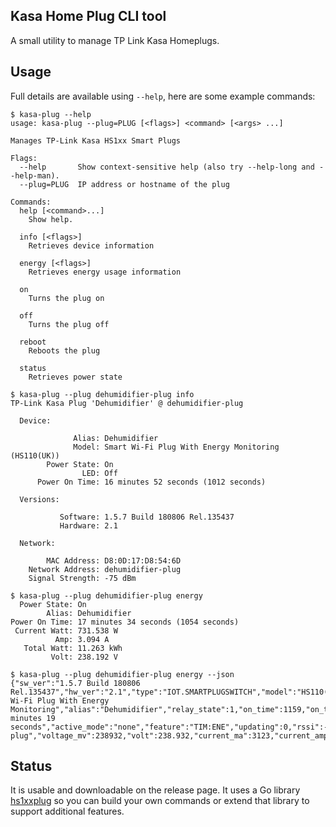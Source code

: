 ## Kasa Home Plug CLI tool

A small utility to manage TP Link Kasa Homeplugs.

## Usage

Full details are available using `--help`, here are some example commands:

```
$ kasa-plug --help
usage: kasa-plug --plug=PLUG [<flags>] <command> [<args> ...]

Manages TP-Link Kasa HS1xx Smart Plugs

Flags:
  --help       Show context-sensitive help (also try --help-long and --help-man).
  --plug=PLUG  IP address or hostname of the plug

Commands:
  help [<command>...]
    Show help.

  info [<flags>]
    Retrieves device information

  energy [<flags>]
    Retrieves energy usage information

  on
    Turns the plug on

  off
    Turns the plug off

  reboot
    Reboots the plug

  status
    Retrieves power state
```

```
$ kasa-plug --plug dehumidifier-plug info
TP-Link Kasa Plug 'Dehumidifier' @ dehumidifier-plug

  Device:

              Alias: Dehumidifier
              Model: Smart Wi-Fi Plug With Energy Monitoring (HS110(UK))
        Power State: On
                LED: Off
      Power On Time: 16 minutes 52 seconds (1012 seconds)

  Versions:

           Software: 1.5.7 Build 180806 Rel.135437
           Hardware: 2.1

  Network:

        MAC Address: D8:0D:17:D8:54:6D
    Network Address: dehumidifier-plug
    Signal Strength: -75 dBm
```

```
$ kasa-plug --plug dehumidifier-plug energy
  Power State: On
        Alias: Dehumidifier
Power On Time: 17 minutes 34 seconds (1054 seconds)
 Current Watt: 731.538 W
          Amp: 3.094 A
   Total Watt: 11.263 kWh
         Volt: 238.192 V
```

```
$ kasa-plug --plug dehumidifier-plug energy --json
{"sw_ver":"1.5.7 Build 180806 Rel.135437","hw_ver":"2.1","type":"IOT.SMARTPLUGSWITCH","model":"HS110(UK)","mac":"D8:0D:17:D8:54:6D","dev_name":"Smart Wi-Fi Plug With Energy Monitoring","alias":"Dehumidifier","relay_state":1,"on_time":1159,"on_time_string":"19 minutes 19 seconds","active_mode":"none","feature":"TIM:ENE","updating":0,"rssi":-75,"led_off":0,"longitude_i":144395,"latitude_i":358544,"hwId":"0750E2C15BB77902833ABF45366B8E9A","fwId":"00000000000000000000000000000000","deviceId":"8006B2F62F673091ED1A642C0B5AA7541B26675C","oemId":"AB8C79FE7869756511CDC455BDFE41EA","ntc_state":0,"power_on":true,"power_off":false,"address":"dehumidifier-plug","voltage_mv":238932,"volt":238.932,"current_ma":3123,"current_amp":3.123,"power_mw":740772,"power_w":740.772,"total_wh":11285,"total_watt":11.285}
```

## Status

It is usable and downloadable on the release page.  It uses a Go library [hs1xxplug](https://github.com/ripienaar/hs1xxplug) so you can build your own commands or extend that library to support additional features.
